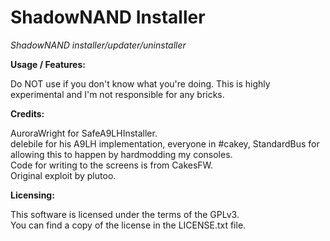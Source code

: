 # ShadowNAND Installer
*ShadowNAND installer/updater/uninstaller*

**Usage / Features:**

Do NOT use if you don't know what you're doing. This is highly experimental and I'm not responsible for any bricks.

**Credits:**

AuroraWright for SafeA9LHInstaller.  
delebile for his A9LH implementation, everyone in #cakey, StandardBus for allowing this to happen by hardmodding my consoles.  
Code for writing to the screens is from CakesFW.  
Original exploit by plutoo.

**Licensing:**

This software is licensed under the terms of the GPLv3.  
You can find a copy of the license in the LICENSE.txt file.